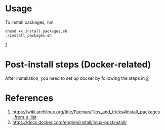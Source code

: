 # Usage

To install packages, run

```
chmod +x install_packages.sh
./install_packages.sh
```
[1](https://wiki.archlinux.org/title/Pacman/Tips_and_tricks#Install_packages_from_a_list)

# Post-install steps (Docker-related)

After installation, you need to set up docker by following the steps in [2](https://docs.docker.com/engine/install/linux-postinstall/)

# References

1. https://wiki.archlinux.org/title/Pacman/Tips_and_tricks#Install_packages_from_a_list
2. https://docs.docker.com/engine/install/linux-postinstall/
